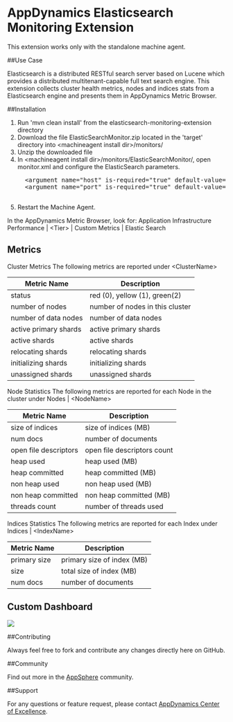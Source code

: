 # AppDynamics Elasticsearch Monitoring Extension

This extension works only with the standalone machine agent.

##Use Case

Elasticsearch is a distributed RESTful search server based on Lucene which provides a distributed multitenant-capable full text search engine.
This extension collects cluster health metrics, nodes and indices stats from a Elasticsearch engine and presents them in AppDynamics Metric Browser.


##Installation

1. Run 'mvn clean install' from the elasticsearch-monitoring-extension directory
2. Download the file ElasticSearchMonitor.zip located in the 'target' directory into \<machineagent install dir\>/monitors/
3. Unzip the downloaded file
4. In \<machineagent install dir\>/monitors/ElasticSearchMonitor/, open monitor.xml and configure the ElasticSearch parameters.
     <pre>
     &lt;argument name="host" is-required="true" default-value="localhost" /&gt;
     &lt;argument name="port" is-required="true" default-value="9200" /&gt;
     </pre>
5. Restart the Machine Agent.

In the AppDynamics Metric Browser, look for: Application Infrastructure Performance  | \<Tier\> | Custom Metrics | Elastic Search


## Metrics

Cluster Metrics
The following metrics are reported under \<ClusterName\>

| Metric Name 			| Description |
|-------------------------------|-------------|
|status				| red (0), yellow (1), green(2)	|
|number of nodes		| number of nodes in this cluster|
|number of data nodes		| number of data nodes|
|active primary shards		| active primary shards|
|active shards			| active shards|
|relocating shards		| relocating shards|
|initializing shards		| initializing shards|
|unassigned shards		| unassigned shards|

Node Statistics
The following metrics are reported for each Node in the cluster under Nodes | \<NodeName\>

| Metric Name 			| Description |
|-------------------------------|-------------|
|size of indices		| size of indices (MB)	|
|num docs			| number of documents|
|open file descriptors		| open file descriptors count|
|heap used			| heap used (MB)|
|heap committed			| heap committed (MB)|
|non heap used			| non heap used (MB)|
|non heap committed		| non heap committed (MB)|
|threads count			| number of threads used|

Indices Statistics
The following metrics are reported for each Index under Indices | \<IndexName\>

| Metric Name 			| Description |
|-------------------------------|-------------|
|primary size			| primary size of index (MB)	|
|size				| total size of index (MB)|
|num docs			| number of documents|

## Custom Dashboard
![](https://raw.github.com/Appdynamics/elasticsearch-monitoring-extension/master/Dashboard.png)

##Contributing

Always feel free to fork and contribute any changes directly here on GitHub.

##Community

Find out more in the [AppSphere](http://appsphere.appdynamics.com/t5/AppDynamics-eXchange/Elasticsearch-Monitoring-Extension/idi-p/6449) community.

##Support

For any questions or feature request, please contact [AppDynamics Center of Excellence](mailto:ace-request@appdynamics.com).


